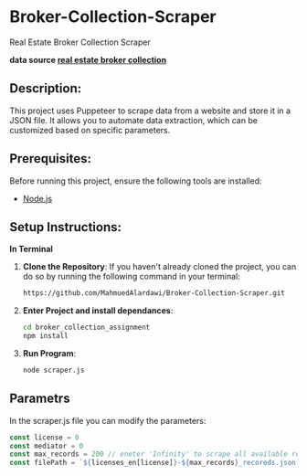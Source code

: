 # Broker-Collection-Scraper
Real Estate Broker Collection Scraper

**data source [real estate broker collection](https://eservicesredp.rega.gov.sa/auth/queries/Brokerage)**

## Description:
This project uses Puppeteer to scrape data from a website and store it in a JSON file. It allows you to automate data extraction, which can be customized based on specific parameters.

## Prerequisites:
Before running this project, ensure the following tools are installed:

- [Node.js](https://nodejs.org/)

## Setup Instructions:

**In Terminal**

1. **Clone the Repository**:
   If you haven't already cloned the project, you can do so by running the following command in your terminal:
   ```bash
   https://github.com/MahmuedAlardawi/Broker-Collection-Scraper.git

2. **Enter Project and install dependances**:
   ```bash
   cd broker_collection_assignment
   npm install

3. **Run Program**:
   ```bash
   node scraper.js

## Parametrs
In the scraper.js file you can modify the parameters:
  ```javascript
  const license = 0
  const mediator = 0
  const max_records = 200 // eneter 'Infinity' to scrape all available recoreds
  const filePath = `${licenses_en[license]}-${max_records}_recoreds.json`;
